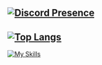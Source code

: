 [![Discord Presence](https://lanyard.cnrad.dev/api/515936835944448020)](https://discord.com/users/515936835944448020)
---
[![Top Langs](https://github-readme-stats.vercel.app/api/top-langs/?username=esechy=compact)](https://github.com/Esechy/Esechy)
---
[![My Skills](https://skillicons.dev/icons?i=html,css,discord)](https://skillicons.dev)
